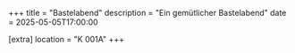 +++
title = "Bastelabend"
description = "Ein gemütlicher Bastelabend"
date = 2025-05-05T17:00:00

[extra]
location = "K 001A"
+++
